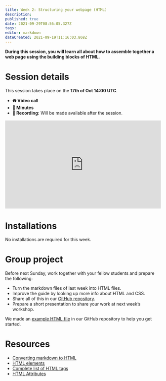 ```yaml
---
title: Week 2: Structuring your webpage (HTML)
description: 
published: true
date: 2021-09-29T08:56:05.327Z
tags: 
editor: markdown
dateCreated: 2021-09-19T11:16:03.868Z
---
```


**During this session, you will learn all about how to assemble together a web page using the building blocks of HTML.**

# Session details
This session takes place on the **17th of Oct 14:00 UTC**.
- **☎️ Video call**
- **📝 Minutes**
- **🔴 Recording:** Will be made available after the session.

<div style="position: relative;padding-bottom: 56.25%;height: 0;margin-top:16px;">
  <iframe src="https://pitch.com/embed/34a0793b-1323-48ed-8666-0c412e5b9db1" allow="fullscreen" allowfullscreen="" width="100%" height="100%" style="border:0;position: absolute;top: 0;left: 0;"></iframe>
</div>

# Installations
No installations are required for this week.

# Group project
Before next Sunday, work together with your fellow students and prepare the following:
- Turn the markdown files of last week into HTML files.
- Improve the guide by looking up more info about HTML and CSS.
- Share all of this in our [GitHub repository](https://github.com/activisthandbook/web-dev-course).
- Prepare a short presentation to share your work at next week’s workshop.

We made an [example HTML file](https://github.com/activisthandbook/web-dev-course/blob/main/week-2/example.html) in our GitHub repository to help you get started.

# Resources
- [Converting markdown to HTML](https://codingnconcepts.com/markdown/markdown-vs-html/)
- [HTML elements](https://www.w3schools.com/html/html_elements.asp)
- [Complete list of HTML tags](https://www.w3schools.com/TAGs/)
- [HTML Attributes](https://www.w3schools.com/tags/ref_attributes.asp)